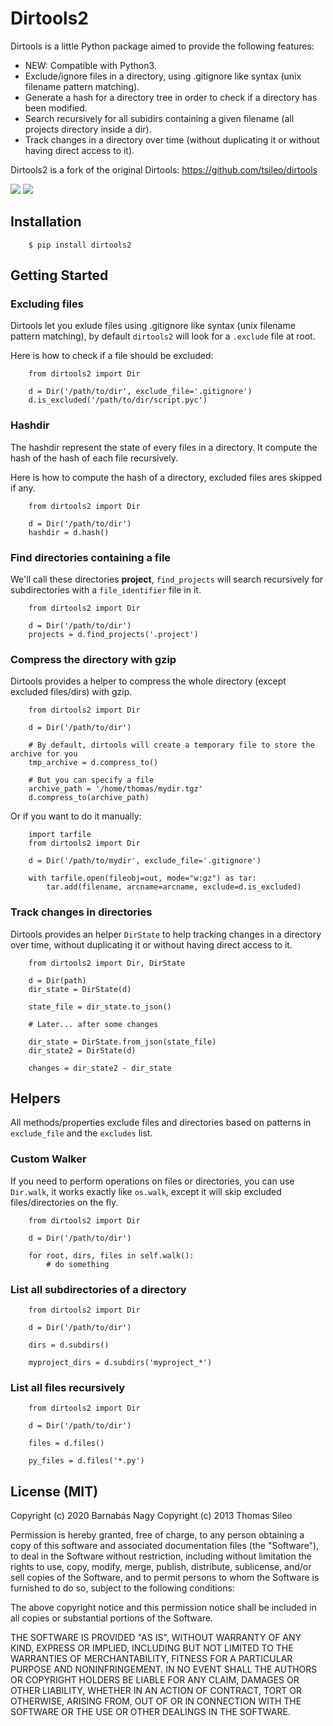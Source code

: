 # Dirtools2

Dirtools is a little Python package aimed to provide the following features:

* NEW: Compatible with Python3.
* Exclude/ignore files in a directory, using .gitignore like syntax (unix filename pattern matching).
* Generate a hash for a directory tree in order to check if a directory has been modified.
* Search recursively for all subidirs containing a given filename (all projects directory inside a dir).
* Track changes in a directory over time (without duplicating it or without having direct access to it).

Dirtools2 is a fork of the original Dirtools: https://github.com/tsileo/dirtools

[![](https://pypip.in/v/dirtools2/badge.png)](https://pypi.org/project/dirtools2/)
[![](https://pypip.in/d/dirtools2/badge.png)](https://pypi.org/project/dirtools2/)

## Installation

```
    $ pip install dirtools2
```

## Getting Started

### Excluding files

Dirtools let you exlude files using .gitignore like syntax (unix filename pattern matching), by default ``dirtools2`` will look for a ``.exclude`` file at root.

Here is how to check if a file should be excluded:

```
    from dirtools2 import Dir

    d = Dir('/path/to/dir', exclude_file='.gitignore')
    d.is_excluded('/path/to/dir/script.pyc')
```

### Hashdir

The hashdir represent the state of every files in a directory. It compute the hash of the hash of each file recursively.

Here is how to compute the hash of a directory, excluded files ares skipped if any.

```
    from dirtools2 import Dir

    d = Dir('/path/to/dir')
    hashdir = d.hash()
```

### Find directories containing a file

We'll call these directories **project**, ``find_projects`` will search recursively for subdirectories with a ``file_identifier`` file in it.

```
    from dirtools2 import Dir

    d = Dir('/path/to/dir')
    projects = d.find_projects('.project')
```

### Compress the directory with gzip

Dirtools provides a helper to compress the whole directory (except excluded files/dirs) with gzip.

```
    from dirtools2 import Dir

    d = Dir('/path/to/dir')
    
    # By default, dirtools will create a temporary file to store the archive for you
    tmp_archive = d.compress_to()

    # But you can specify a file
    archive_path = '/home/thomas/mydir.tgz'
    d.compress_to(archive_path)
```

Or if you want to do it manually:

```
    import tarfile
    from dirtools2 import Dir

    d = Dir('/path/to/mydir', exclude_file='.gitignore')

    with tarfile.open(fileobj=out, mode="w:gz") as tar:
        tar.add(filename, arcname=arcname, exclude=d.is_excluded)
```

### Track changes in directories

Dirtools provides an helper ``DirState`` to help tracking changes in a directory over time, without duplicating it or without having direct access to it.

```
    from dirtools2 import Dir, DirState

    d = Dir(path)
    dir_state = DirState(d)

    state_file = dir_state.to_json()

    # Later... after some changes

    dir_state = DirState.from_json(state_file)
    dir_state2 = DirState(d)

    changes = dir_state2 - dir_state
```

## Helpers

All methods/properties exclude files and directories based on patterns in `exclude_file` and the ``excludes`` list.

### Custom Walker

If you need to perform operations on files or directories, you can use ``Dir.walk``, it works exactly like ``os.walk``, except it will skip excluded files/directories on the fly.

```
    from dirtools2 import Dir

    d = Dir('/path/to/dir')
    
    for root, dirs, files in self.walk():
        # do something
```

### List all subdirectories of a directory

```
    from dirtools2 import Dir

    d = Dir('/path/to/dir')

    dirs = d.subdirs()

    myproject_dirs = d.subdirs('myproject_*')
```

### List all files recursively

```
    from dirtools2 import Dir

    d = Dir('/path/to/dir')

    files = d.files()

    py_files = d.files('*.py')
```

## License (MIT)

Copyright (c) 2020 Barnabás Nagy
Copyright (c) 2013 Thomas Sileo

Permission is hereby granted, free of charge, to any person obtaining a copy of this software and associated documentation files (the "Software"), to deal in the Software without restriction, including without limitation the rights to use, copy, modify, merge, publish, distribute, sublicense, and/or sell copies of the Software, and to permit persons to whom the Software is furnished to do so, subject to the following conditions:

The above copyright notice and this permission notice shall be included in all copies or substantial portions of the Software.

THE SOFTWARE IS PROVIDED "AS IS", WITHOUT WARRANTY OF ANY KIND, EXPRESS OR IMPLIED, INCLUDING BUT NOT LIMITED TO THE WARRANTIES OF MERCHANTABILITY, FITNESS FOR A PARTICULAR PURPOSE AND NONINFRINGEMENT. IN NO EVENT SHALL THE AUTHORS OR COPYRIGHT HOLDERS BE LIABLE FOR ANY CLAIM, DAMAGES OR OTHER LIABILITY, WHETHER IN AN ACTION OF CONTRACT, TORT OR OTHERWISE, ARISING FROM, OUT OF OR IN CONNECTION WITH THE SOFTWARE OR THE USE OR OTHER DEALINGS IN THE SOFTWARE.
